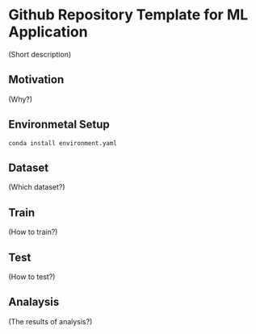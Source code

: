 # Github Repository Template for ML Application
(Short description)

## Motivation
(Why?)

## Environmetal Setup
```
conda install environment.yaml
```
## Dataset
(Which dataset?)

## Train
(How to train?)

## Test
(How to test?)

## Analaysis
(The results of analysis?)
